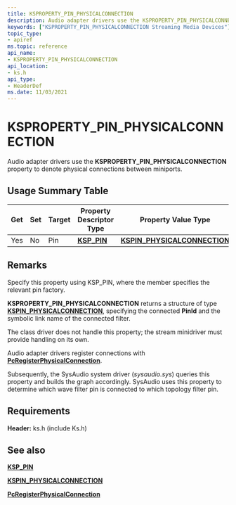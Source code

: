 ```yaml
---
title: KSPROPERTY_PIN_PHYSICALCONNECTION
description: Audio adapter drivers use the KSPROPERTY_PIN_PHYSICALCONNECTION property to denote physical connections between miniports.
keywords: ["KSPROPERTY_PIN_PHYSICALCONNECTION Streaming Media Devices"]
topic_type:
- apiref
ms.topic: reference
api_name:
- KSPROPERTY_PIN_PHYSICALCONNECTION
api_location:
- ks.h
api_type:
- HeaderDef
ms.date: 11/03/2021
---
```


# KSPROPERTY_PIN_PHYSICALCONNECTION

Audio adapter drivers use the **KSPROPERTY_PIN_PHYSICALCONNECTION** property to denote physical connections between miniports.

## Usage Summary Table

| Get | Set | Target | Property Descriptor Type | Property Value Type |
|--|--|--|--|--|
| Yes | No | Pin | [**KSP_PIN**](/windows-hardware/drivers/ddi/ks/ns-ks-ksp_pin) | [**KSPIN_PHYSICALCONNECTION**](/windows-hardware/drivers/ddi/ks/ns-ks-kspin_physicalconnection) |

## Remarks

Specify this property using KSP_PIN, where the member specifies the relevant pin factory.

**KSPROPERTY_PIN_PHYSICALCONNECTION** returns a structure of type [**KSPIN_PHYSICALCONNECTION**](/windows-hardware/drivers/ddi/ks/ns-ks-kspin_physicalconnection), specifying the connected **PinId** and the symbolic link name of the connected filter.

The class driver does not handle this property; the stream minidriver must provide handling on its own.

Audio adapter drivers register connections with [**PcRegisterPhysicalConnection**](/windows-hardware/drivers/ddi/portcls/nf-portcls-pcregisterphysicalconnection).

Subsequently, the SysAudio system driver (*sysaudio.sys*) queries this property and builds the graph accordingly. SysAudio uses this property to determine which wave filter pin is connected to which topology filter pin.

## Requirements

**Header:** ks.h (include Ks.h)

## See also

[**KSP_PIN**](/windows-hardware/drivers/ddi/ks/ns-ks-ksp_pin)

[**KSPIN_PHYSICALCONNECTION**](/windows-hardware/drivers/ddi/ks/ns-ks-kspin_physicalconnection)

[**PcRegisterPhysicalConnection**](/windows-hardware/drivers/ddi/portcls/nf-portcls-pcregisterphysicalconnection)
